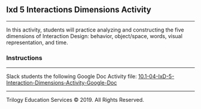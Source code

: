 ## Ixd 5 Interactions Dimensions Activity
---

In this activity, students will practice analyzing and constructing the five dimensions of Interaction Design: behavior, object/space, words, visual representation, and time. 

### Instructions

---

Slack students the following Google Doc Activity file:
[10.1-04-IxD-5-Interaction-Dimensions-Activity-Google-Doc](https://docs.google.com/document/d/1qKmTZnc56uHv3AE0O0hrA-fjzqCmgqetoERnyueUG8Y/edit?usp=sharing)

---

Trilogy Education Services © 2019. All Rights Reserved.
